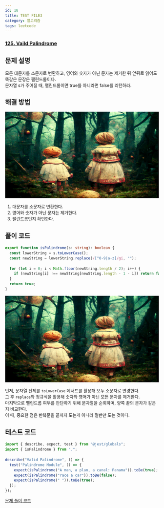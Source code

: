 ```yaml
---
id: 18
title: TEST FILE3
category: 알고리즘
tags: leetcode
---
```


### [125. Vaild Palindrome](https://leetcode.com/problems/valid-palindrome/)

## 문제 설명

모든 대문자를 소문자로 변환하고, 영어와 숫자가 아닌 문자는 제거한 뒤 앞뒤로 읽어도 똑같은 문장은 팰린드롬이다.  
문자열 s가 주어질 때, 팰린드롬이면 true를 아니라면 false를 리턴하라.

## 해결 방법

![solve](test2/test.png)

1. 대문자를 소문자로 변환한다.
2. 영어와 숫자가 아닌 문자는 제거한다.
3. 팰린드롬인지 확인한다.

## 풀이 코드

```typescript
export function isPalindrome(s: string): boolean {
  const lowerString = s.toLowerCase();
  const newString = lowerString.replace(/[^0-9|a-z]/gi, "");

  for (let i = 0; i < Math.floor(newString.length / 2); i++) {
    if (newString[i] !== newString[newString.length - 1 - i]) return false;
  }
  return true;
}
```

![solve](test2/test.png)

먼저, 문자열 전체를 `toLowerCase` 메서드를 활용해 모두 소문자로 변경한다.  
그 후 `replace`와 정규식을 활용해 숫자와 영어가 아닌 모든 문자를 제거한다.  
마지막으로 팰린드롬 여부를 판단하기 위해 문자열을 순회하며, 양쪽 끝의 문자가 같은지 비교한다.  
이 때, 중요한 점은 반복문을 끝까지 도는게 아니라 절반만 도는 것이다.

## 테스트 코드

```typescript
import { describe, expect, test } from "@jest/globals";
import { isPalindrome } from ".";

describe("Valid Palindrome", () => {
  test("Palindrome Module", () => {
    expect(isPalindrome("A man, a plan, a canal: Panama")).toBe(true);
    expect(isPalindrome("race a car")).toBe(false);
    expect(isPalindrome(" ")).toBe(true);
  });
});
```

[문제 풀이 코드](https://github.com/chaneesong/algorithm/tree/main/typescript/String-Manipulation/vaild-palindrome)
